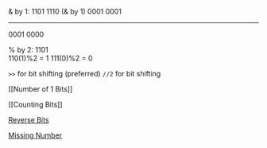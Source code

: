 & by 1:
1101                       1110
(& by 1)
0001                       0001
- - - -- 
0001                       0000

% by 2:
1101     
110(1)%2 = 1
111(0)%2 = 0

`>>` for bit shifting (preferred)
`//2` for bit shifting

[[Number of 1 Bits]]

[[Counting Bits]]

[Reverse Bits](Reverse%20Bits.md)

[Missing Number](Missing%20Number.md)


